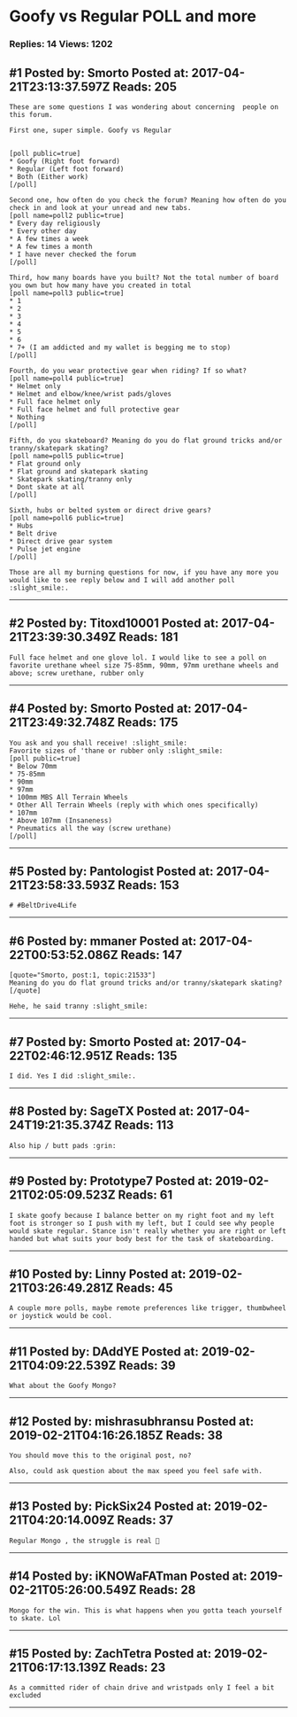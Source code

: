 # Goofy vs Regular POLL and more

### Replies: 14 Views: 1202

## \#1 Posted by: Smorto Posted at: 2017-04-21T23:13:37.597Z Reads: 205

```
These are some questions I was wondering about concerning  people on this forum.

First one, super simple. Goofy vs Regular


[poll public=true]
* Goofy (Right foot forward)
* Regular (Left foot forward)
* Both (Either work)
[/poll]

Second one, how often do you check the forum? Meaning how often do you check in and look at your unread and new tabs.
[poll name=poll2 public=true]
* Every day religiously 
* Every other day
* A few times a week
* A few times a month
* I have never checked the forum
[/poll]

Third, how many boards have you built? Not the total number of board you own but how many have you created in total
[poll name=poll3 public=true]
* 1
* 2
* 3
* 4
* 5
* 6
* 7+ (I am addicted and my wallet is begging me to stop)
[/poll]

Fourth, do you wear protective gear when riding? If so what?
[poll name=poll4 public=true]
* Helmet only
* Helmet and elbow/knee/wrist pads/gloves
* Full face helmet only
* Full face helmet and full protective gear
* Nothing
[/poll]

Fifth, do you skateboard? Meaning do you do flat ground tricks and/or tranny/skatepark skating?
[poll name=poll5 public=true]
* Flat ground only
* Flat ground and skatepark skating
* Skatepark skating/tranny only
* Dont skate at all
[/poll]

Sixth, hubs or belted system or direct drive gears?
[poll name=poll6 public=true]
* Hubs
* Belt drive
* Direct drive gear system
* Pulse jet engine
[/poll]

Those are all my burning questions for now, if you have any more you would like to see reply below and I will add another poll :slight_smile:.
```

---
## \#2 Posted by: Titoxd10001 Posted at: 2017-04-21T23:39:30.349Z Reads: 181

```
Full face helmet and one glove lol. I would like to see a poll on favorite urethane wheel size 75-85mm, 90mm, 97mm urethane wheels and above; screw urethane, rubber only
```

---
## \#4 Posted by: Smorto Posted at: 2017-04-21T23:49:32.748Z Reads: 175

```
You ask and you shall receive! :slight_smile:
Favorite sizes of 'thane or rubber only :slight_smile:
[poll public=true]
* Below 70mm
* 75-85mm
* 90mm
* 97mm 
* 100mm MBS All Terrain Wheels
* Other All Terrain Wheels (reply with which ones specifically)
* 107mm
* Above 107mm (Insaneness) 
* Pneumatics all the way (screw urethane) 
[/poll]
```

---
## \#5 Posted by: Pantologist Posted at: 2017-04-21T23:58:33.593Z Reads: 153

```
# #BeltDrive4Life
```

---
## \#6 Posted by: mmaner Posted at: 2017-04-22T00:53:52.086Z Reads: 147

```
[quote="Smorto, post:1, topic:21533"]
Meaning do you do flat ground tricks and/or tranny/skatepark skating?
[/quote]

Hehe, he said tranny :slight_smile:
```

---
## \#7 Posted by: Smorto Posted at: 2017-04-22T02:46:12.951Z Reads: 135

```
I did. Yes I did :slight_smile:.
```

---
## \#8 Posted by: SageTX Posted at: 2017-04-24T19:21:35.374Z Reads: 113

```
Also hip / butt pads :grin:
```

---
## \#9 Posted by: Prototype7 Posted at: 2019-02-21T02:05:09.523Z Reads: 61

```
I skate goofy because I balance better on my right foot and my left foot is stronger so I push with my left, but I could see why people would skate regular. Stance isn't really whether you are right or left handed but what suits your body best for the task of skateboarding.
```

---
## \#10 Posted by: Linny Posted at: 2019-02-21T03:26:49.281Z Reads: 45

```
A couple more polls, maybe remote preferences like trigger, thumbwheel or joystick would be cool.
```

---
## \#11 Posted by: DAddYE Posted at: 2019-02-21T04:09:22.539Z Reads: 39

```
What about the Goofy Mongo?
```

---
## \#12 Posted by: mishrasubhransu Posted at: 2019-02-21T04:16:26.185Z Reads: 38

```
You should move this to the original post, no?

Also, could ask question about the max speed you feel safe with.
```

---
## \#13 Posted by: PickSix24 Posted at: 2019-02-21T04:20:14.009Z Reads: 37

```
Regular Mongo , the struggle is real 🤣
```

---
## \#14 Posted by: iKNOWaFATman Posted at: 2019-02-21T05:26:00.549Z Reads: 28

```
Mongo for the win. This is what happens when you gotta teach yourself to skate. Lol
```

---
## \#15 Posted by: ZachTetra Posted at: 2019-02-21T06:17:13.139Z Reads: 23

```
As a committed rider of chain drive and wristpads only I feel a bit excluded
```

---
